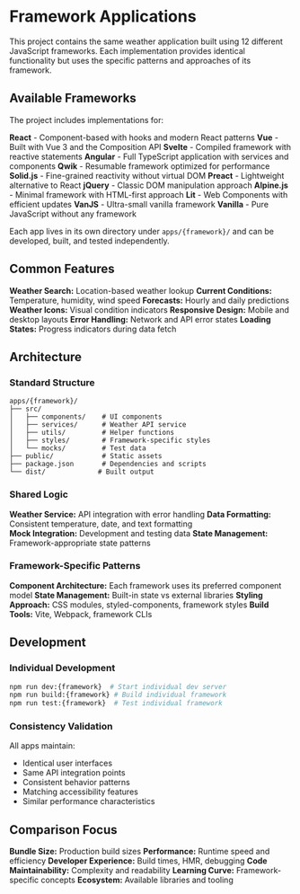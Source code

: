 # Framework Applications

This project contains the same weather application built using 12 different JavaScript frameworks. Each implementation provides identical functionality but uses the specific patterns and approaches of its framework.

## Available Frameworks

The project includes implementations for:

**React** - Component-based with hooks and modern React patterns
**Vue** - Built with Vue 3 and the Composition API
**Svelte** - Compiled framework with reactive statements
**Angular** - Full TypeScript application with services and components
**Qwik** - Resumable framework optimized for performance
**Solid.js** - Fine-grained reactivity without virtual DOM
**Preact** - Lightweight alternative to React
**jQuery** - Classic DOM manipulation approach
**Alpine.js** - Minimal framework with HTML-first approach
**Lit** - Web Components with efficient updates
**VanJS** - Ultra-small vanilla framework
**Vanilla** - Pure JavaScript without any framework

Each app lives in its own directory under `apps/{framework}/` and can be developed, built, and tested independently.

## Common Features

**Weather Search:** Location-based weather lookup
**Current Conditions:** Temperature, humidity, wind speed
**Forecasts:** Hourly and daily predictions
**Weather Icons:** Visual condition indicators
**Responsive Design:** Mobile and desktop layouts
**Error Handling:** Network and API error states
**Loading States:** Progress indicators during data fetch

## Architecture

### Standard Structure
```
apps/{framework}/
├── src/
│   ├── components/    # UI components
│   ├── services/      # Weather API service
│   ├── utils/         # Helper functions
│   ├── styles/        # Framework-specific styles
│   └── mocks/         # Test data
├── public/            # Static assets
├── package.json       # Dependencies and scripts
└── dist/             # Built output
```

### Shared Logic
**Weather Service:** API integration with error handling
**Data Formatting:** Consistent temperature, date, and text formatting  
**Mock Integration:** Development and testing data
**State Management:** Framework-appropriate state patterns

### Framework-Specific Patterns
**Component Architecture:** Each framework uses its preferred component model
**State Management:** Built-in state vs external libraries
**Styling Approach:** CSS modules, styled-components, framework styles
**Build Tools:** Vite, Webpack, framework CLIs

## Development

### Individual Development
```bash
npm run dev:{framework}  # Start individual dev server
npm run build:{framework} # Build individual framework
npm run test:{framework}  # Test individual framework
```

### Consistency Validation
All apps maintain:
- Identical user interfaces
- Same API integration points
- Consistent behavior patterns
- Matching accessibility features
- Similar performance characteristics

## Comparison Focus

**Bundle Size:** Production build sizes
**Performance:** Runtime speed and efficiency
**Developer Experience:** Build times, HMR, debugging
**Code Maintainability:** Complexity and readability
**Learning Curve:** Framework-specific concepts
**Ecosystem:** Available libraries and tooling
